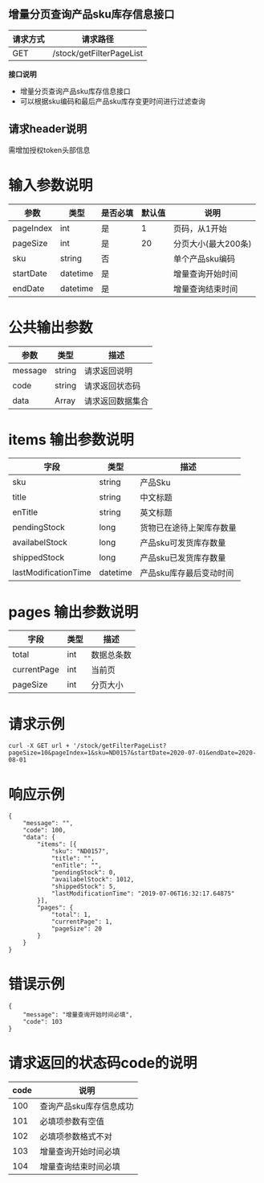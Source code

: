 ## 增量分页查询产品sku库存信息接口
请求方式 | 请求路径
---|---
GET | /stock/getFilterPageList

**接口说明**
*  增量分页查询产品sku库存信息接口
*  可以根据sku编码和最后产品sku库存变更时间进行过滤查询

## 请求header说明
需增加授权token头部信息

# 输入参数说明
参数 | 类型 |是否必填|默认值| 说明
---|---|---|---|---
pageIndex|int|是|1|页码，从1开始
pageSize|int|是|20|分页大小(最大200条)
sku|string|否||单个产品sku编码
startDate|datetime|是||增量查询开始时间
endDate|datetime|是||增量查询结束时间

#  公共输出参数
参数 | 类型|描述
---|---|---
message|string|请求返回说明
code|string|请求返回状态码
data|Array| 请求返回数据集合

# items 输出参数说明
字段 | 类型 |描述
---|---|---
sku|string|产品Sku
title|string | 中文标题
enTitle|string|英文标题
pendingStock|long|货物已在途待上架库存数量
availabelStock|long|产品sku可发货库存数量
shippedStock|long|产品sku已发货库存数量
lastModificationTime|datetime|产品sku库存最后变动时间

# pages 输出参数说明
字段 | 类型 |描述
---|---|---
total|int|数据总条数
currentPage|int|当前页
pageSize|int|分页大小
# 请求示例
```
curl -X GET url + '/stock/getFilterPageList?pageSize=10&pageIndex=1&sku=ND0157&startDate=2020-07-01&endDate=2020-08-01
```
# 响应示例
```
{
	"message": "",
	"code": 100,
	"data": {
		"items": [{
			"sku": "ND0157",
			"title": "",
			"enTitle": "",
			"pendingStock": 0,
			"availabelStock": 1012,
			"shippedStock": 5,
			"lastModificationTime": "2019-07-06T16:32:17.64875"
		}],
		"pages": {
			"total": 1,
			"currentPage": 1,
			"pageSize": 20
		}
	}
}
```
# 错误示例
```
{
	"message": "增量查询开始时间必填",
	"code": 103
}
```
# 请求返回的状态码code的说明
 code | 说明
---|---
100|查询产品sku库存信息成功
101|必填项参数有空值
102|必填项参数格式不对
103|增量查询开始时间必填
104|增量查询结束时间必填